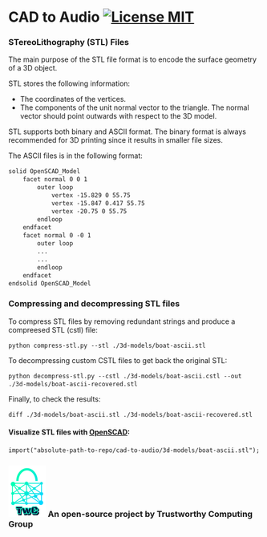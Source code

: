 # CAD to Audio [![License MIT][badge-license]](LICENSE)

### STereoLithography (STL) Files 

The main purpose of the STL file format is to encode the surface geometry of a 3D object.

STL stores the following information:
* The coordinates of the vertices.
* The components of the unit normal vector to the triangle. The normal vector should point outwards with respect to the 3D model.


STL supports both binary and ASCII format. The binary format is always recommended for 3D printing since it results in smaller file sizes.

The ASCII files is in the following format:
```
solid OpenSCAD_Model
    facet normal 0 0 1
        outer loop
            vertex -15.829 0 55.75
            vertex -15.847 0.417 55.75
            vertex -20.75 0 55.75
        endloop
    endfacet
    facet normal 0 -0 1
        outer loop
        ...
        ...
        endloop
    endfacet
endsolid OpenSCAD_Model
```


### Compressing and decompressing STL files

To compress STL files by removing redundant strings and produce a compreesed STL (cstl) file:

```
python compress-stl.py --stl ./3d-models/boat-ascii.stl
```

To decompressing custom CSTL files to get back the original STL:
```
python decompress-stl.py --cstl ./3d-models/boat-ascii.cstl --out ./3d-models/boat-ascii-recovered.stl
```

Finally, to check the results:
```
diff ./3d-models/boat-ascii.stl ./3d-models/boat-ascii-recovered.stl
```


#### Visualize STL files with [OpenSCAD](https://www.openscad.org/):

```
import("absolute-path-to-repo/cad-to-audio/3d-models/boat-ascii.stl");
```


### ![alt text][twc-logo] An open-source project by Trustworthy Computing Group

[twc-logo]: ./logos/twc.png

[badge-license]: https://img.shields.io/badge/license-MIT-green.svg?style=flat-square
